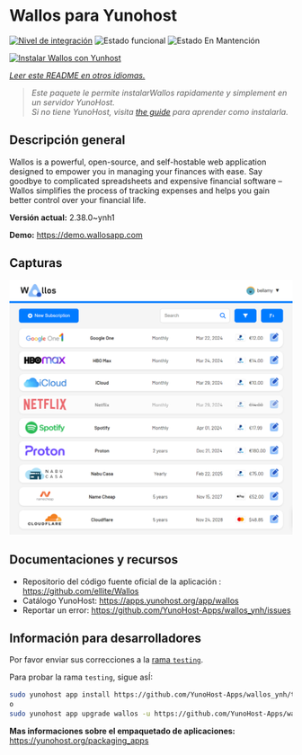 <!--
Este archivo README esta generado automaticamente<https://github.com/YunoHost/apps/tree/master/tools/readme_generator>
No se debe editar a mano.
-->

# Wallos para Yunohost

[![Nivel de integración](https://dash.yunohost.org/integration/wallos.svg)](https://ci-apps.yunohost.org/ci/apps/wallos/) ![Estado funcional](https://ci-apps.yunohost.org/ci/badges/wallos.status.svg) ![Estado En Mantención](https://ci-apps.yunohost.org/ci/badges/wallos.maintain.svg)

[![Instalar Wallos con Yunhost](https://install-app.yunohost.org/install-with-yunohost.svg)](https://install-app.yunohost.org/?app=wallos)

*[Leer este README en otros idiomas.](./ALL_README.md)*

> *Este paquete le permite instalarWallos rapidamente y simplement en un servidor YunoHost.*  
> *Si no tiene YunoHost, visita [the guide](https://yunohost.org/install) para aprender como instalarla.*

## Descripción general

Wallos is a powerful, open-source, and self-hostable web application designed to empower you in managing your finances with ease. Say goodbye to complicated spreadsheets and expensive financial software – Wallos simplifies the process of tracking expenses and helps you gain better control over your financial life.


**Versión actual:** 2.38.0~ynh1

**Demo:** <https://demo.wallosapp.com>

## Capturas

![Captura de Wallos](./doc/screenshots/screenshot.png)

## Documentaciones y recursos

- Repositorio del código fuente oficial de la aplicación : <https://github.com/ellite/Wallos>
- Catálogo YunoHost: <https://apps.yunohost.org/app/wallos>
- Reportar un error: <https://github.com/YunoHost-Apps/wallos_ynh/issues>

## Información para desarrolladores

Por favor enviar sus correcciones a la [rama `testing`](https://github.com/YunoHost-Apps/wallos_ynh/tree/testing).

Para probar la rama `testing`, sigue asÍ:

```bash
sudo yunohost app install https://github.com/YunoHost-Apps/wallos_ynh/tree/testing --debug
o
sudo yunohost app upgrade wallos -u https://github.com/YunoHost-Apps/wallos_ynh/tree/testing --debug
```

**Mas informaciones sobre el empaquetado de aplicaciones:** <https://yunohost.org/packaging_apps>
